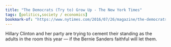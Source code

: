 ```yaml
---
title: "The Democrats (Try to) Grow Up - The New York Times"
tags: [politics,society / economics]
bookmark-of: "https://www.nytimes.com/2016/07/26/magazine/the-democrats-try-to-grow-up.html?amp%3BWT.nav=top-news&%3Baction=click&%3BclickSource=story-heading&%3Bmodule=b-lede-package-region&%3Bpgtype=Homepage&%3Bregion=top-news&hp="
---
```

Hillary Clinton and her party are trying to cement their standing as the adults in the room this year — if the Bernie Sanders faithful will let them.